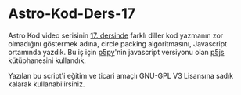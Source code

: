 # Astro-Kod-Ders-17
Astro Kod video serisinin [17. dersinde](https://youtu.be/) farklı diller kod yazmanın zor olmadığını göstermek adına, circle packing algoritmasını, Javascript ortamında yazdık. Bu iş için [p5py](https://p5.readthedocs.io/en/latest/)'nin javascript versiyonu olan [p5js](https://p5js.org/) kütüphanesini kullandık.

Yazılan bu script'i eğitim ve ticari amaçlı GNU-GPL V3 Lisansına sadık kalarak kullanabilirsiniz.
